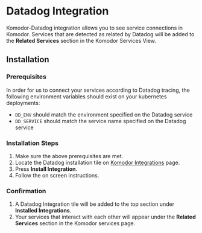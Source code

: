 # Datadog Integration

Komodor-Datadog integration allows you to see service connections in Komodor. Services that are detected as related by Datadog will be added to the __Related Services__ section in the Komodor Services View.

## Installation

### Prerequisites

In order for us to connect your services according to Datadog tracing, the following environment variables should exist on your kubernetes deployments:
- `DD_ENV` should match the environment specified on the Datadog service
- `DD_SERVICE` should match the service name specified on the Datadog service

### Installation Steps

1. Make sure the above prerequisites are met.
1. Locate the Datadog installation tile on [Komodor Integrations](https://app.komodor.com/main/integration) page.
1. Press __Install Integration__.
1. Follow the on screen instructions.

### Confirmation

1. A Datadog Integration tile will be added to the top section under __Installed Integrations__.
1. Your services that interact with each other will appear under the __Related Services__ section in the Komodor services page.